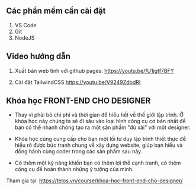 ## Các phần mềm cần cài đặt

1. VS Code
2. Git
3. NodeJS

## Video hướng dẫn

1. Xuất bản web tĩnh với github pages: https://youtu.be/fU1jgtf7BFY

2. Cài đặt TailwindCSS https://youtu.be/V9249ZdbdRI

## Khóa học FRONT-END CHO DESIGNER

- Thay vì phải bỏ chi phí và thời gian để hiểu hết về thế giới lập trình. Ở khóa học này chúng ta sẽ đi sâu vào loại hình công cụ cơ bản nhất để bạn có thể nhanh chóng tạo ra một sản phẩm "đủ xài" với một designer.

- Khóa học cũng cung cấp cho bạn một lối tư duy lập trình thiết thực để hiểu rõ được bức tranh chung về xây dựng website, giúp bạn hiểu và đồng hành cùng coder trong các sản phẩm sau này.

- Có thêm một kỹ năng khiến bạn có thêm lợi thế cạnh tranh, có thêm công cụ để hoàn thành những ý tưởng của mình.

Tham gia tại: https://telos.vn/course/khoa-hoc-front-end-cho-designer/